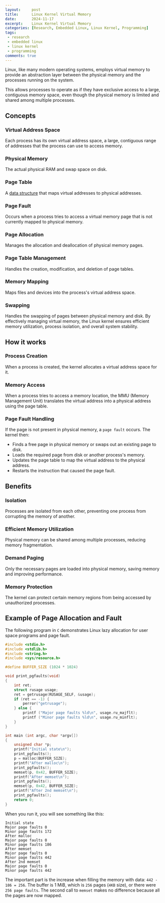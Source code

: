 ```yaml
---
layout:     post
title:      Linux Kernel Virtual Memory
date:       2024-11-17
excerpt:    Linux Kernel Virtual Memory
categories: [Research, Embedded Linux, Linux Kernel, Programming]
tags:
 - research
 - embedded linux
 - linux kernel
 - programming
comments: true
---
```


Linux, like many modern operating systems, employs virtual memory to provide an abstraction layer 
between the physical memory and the processes running on the system.

This allows processes to operate as if they have exclusive access to a large, contiguous memory 
space, even though the physical memory is limited and shared among multiple processes.

## Concepts

### Virtual Address Space

Each process has its own virtual address space, a large, contiguous range of addresses that the 
process can use to access memory.

### Physical Memory

The actual physical RAM and swap space on disk.

### Page Table

A [data structure][1] that maps virtual addresses to physical addresses.

### Page Fault

Occurs when a process tries to access a virtual memory page that is not currently mapped to physical memory.

### Page Allocation

Manages the allocation and deallocation of physical memory pages.

### Page Table Management

Handles the creation, modification, and deletion of page tables.

### Memory Mapping

Maps files and devices into the process's virtual address space.

### Swapping

Handles the swapping of pages between physical memory and disk.
By effectively managing virtual memory, the Linux kernel ensures efficient memory utilization, 
process isolation, and overall system stability.

## How it works

### Process Creation

When a process is created, the kernel allocates a virtual address space for it.

### Memory Access

When a process tries to access a memory location, the MMU (Memory Management Unit) translates the 
virtual address into a physical address using the page table.

### Page Fault Handling

If the page is not present in physical memory, a `page fault` occurs. The kernel then:
- Finds a free page in physical memory or swaps out an existing page to disk.
- Loads the required page from disk or another process's memory.
- Updates the page table to map the virtual address to the physical address.
- Restarts the instruction that caused the page fault.

## Benefits

### Isolation

Processes are isolated from each other, preventing one process from corrupting the memory of another.

### Efficient Memory Utilization

Physical memory can be shared among multiple processes, reducing memory fragmentation.

### Demand Paging

Only the necessary pages are loaded into physical memory, saving memory and improving performance.

### Memory Protection

The kernel can protect certain memory regions from being accessed by unauthorized processes.

## Example of Page Allocation and Fault

The following program in `C` demonstrates Linux lazy allocation for user space programs and page fault.

```c
#include <stdio.h>
#include <stdlib.h>
#include <string.h>
#include <sys/resource.h>

#define BUFFER_SIZE (1024 * 1024)

void print_pgfaults(void)
{
    int ret;
    struct rusage usage;
    ret = getrusage(RUSAGE_SELF, &usage);
    if (ret == -1) {
        perror("getrusage");
    } else {
        printf ("Major page faults %ld\n", usage.ru_majflt);
        printf ("Minor page faults %ld\n", usage.ru_minflt);
    }
}

int main (int argc, char *argv[])
{
    unsigned char *p;
    printf("Initial state\n");
    print_pgfaults();
    p = malloc(BUFFER_SIZE);
    printf("After malloc\n");
    print_pgfaults();
    memset(p, 0x42, BUFFER_SIZE);
    printf("After memset\n");
    print_pgfaults();
    memset(p, 0x42, BUFFER_SIZE);
    printf("After 2nd memset\n");
    print_pgfaults();
    return 0;
}
```

When you run it, you will see something like this:

```shell
Initial state
Major page faults 0
Minor page faults 172
After malloc
Major page faults 0
Minor page faults 186
After memset
Major page faults 0
Minor page faults 442
After 2nd memset
Major page faults 0
Minor page faults 442
```

The important part is the increase when filling the memory with data: `442 - 186 = 256`. 
The buffer is 1 MiB, which is `256` pages (`4KB` size), or there were `256 page faults`. 
The second call to `memset` makes no difference because all the pages are now mapped.

[1]: https://en.wikipedia.org/wiki/Page_table
